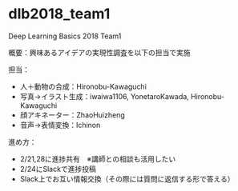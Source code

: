 # dlb2018_team1
Deep Learning Basics 2018 Team1

概要：興味あるアイデアの実現性調査を以下の担当で実施

担当：
- 人＋動物の合成：Hironobu-Kawaguchi
- 写真→イラスト生成：iwaiwa1106, YonetaroKawada, Hironobu-Kawaguchi
- 顔アキネーター：ZhaoHuizheng
- 音声→表情変換：Ichinon

進め方：
- 2/21,28に進捗共有　※講師との相談も活用したい
- 2/24にSlackで進捗投稿
- Slack上でお互い情報交換（その際には質問に返信する形で答える）
